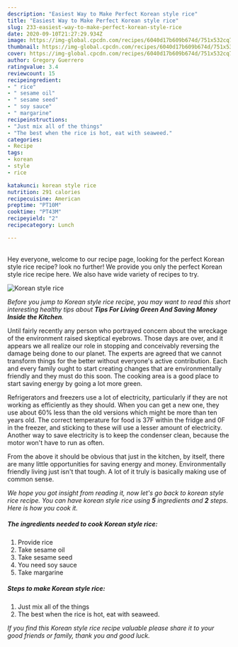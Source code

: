 ```yaml
---
description: "Easiest Way to Make Perfect Korean style rice"
title: "Easiest Way to Make Perfect Korean style rice"
slug: 233-easiest-way-to-make-perfect-korean-style-rice
date: 2020-09-10T21:27:29.934Z
image: https://img-global.cpcdn.com/recipes/6040d17b609b674d/751x532cq70/korean-style-rice-recipe-main-photo.jpg
thumbnail: https://img-global.cpcdn.com/recipes/6040d17b609b674d/751x532cq70/korean-style-rice-recipe-main-photo.jpg
cover: https://img-global.cpcdn.com/recipes/6040d17b609b674d/751x532cq70/korean-style-rice-recipe-main-photo.jpg
author: Gregory Guerrero
ratingvalue: 3.4
reviewcount: 15
recipeingredient:
- " rice"
- " sesame oil"
- " sesame seed"
- " soy sauce"
- " margarine"
recipeinstructions:
- "Just mix all of the things"
- "The best when the rice is hot, eat with seaweed."
categories:
- Recipe
tags:
- korean
- style
- rice

katakunci: korean style rice 
nutrition: 291 calories
recipecuisine: American
preptime: "PT10M"
cooktime: "PT43M"
recipeyield: "2"
recipecategory: Lunch

---
```

<br>
Hey everyone, welcome to our recipe page, looking for the perfect Korean style rice recipe? look no further! We provide you only the perfect Korean style rice recipe here. We also have wide variety of recipes to try.
<br>


![Korean style rice](https://img-global.cpcdn.com/recipes/6040d17b609b674d/751x532cq70/korean-style-rice-recipe-main-photo.jpg)

<i>Before you jump to Korean style rice recipe, you may want to read this short interesting healthy tips about 
<strong>Tips For Living Green And Saving Money Inside the Kitchen</strong>.</i>
</br>

Until fairly recently any person who portrayed concern about the wreckage of the environment raised skeptical eyebrows. Those days are over, and it appears we all realize our role in stopping and conceivably reversing the damage being done to our planet. The experts are agreed that we cannot transform things for the better without everyone's active contribution. Each and every family ought to start creating changes that are environmentally friendly and they must do this soon. The cooking area is a good place to start saving energy by going a lot more green.

Refrigerators and freezers use a lot of electricity, particularly if they are not working as efficiently as they should. When you can get a new one, they use about 60% less than the old versions which might be more than ten years old. The correct temperature for food is 37F within the fridge and 0F in the freezer, and sticking to these will use a lesser amount of electricity. Another way to save electricity is to keep the condenser clean, because the motor won't have to run as often.

From the above it should be obvious that just in the kitchen, by itself, there are many little opportunities for saving energy and money. Environmentally friendly living just isn't that tough. A lot of it truly is basically making use of common sense.


<i>We hope you got insight from reading it, now let's go back to korean style rice recipe. You can have korean style rice using <strong>5</strong> ingredients and <strong>2</strong> steps. Here is how you cook it.
</i>

##### The ingredients needed to cook Korean style rice:

1. Provide  rice
1. Take  sesame oil
1. Take  sesame seed
1. You need  soy sauce
1. Take  margarine


##### Steps to make Korean style rice:

1. Just mix all of the things
1. The best when the rice is hot, eat with seaweed.


<i>If you find this Korean style rice recipe valuable please share it to your good friends or family, thank you and good luck.</i>
